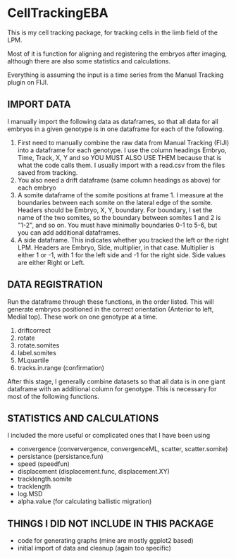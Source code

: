 # CellTrackingEBA

This is my cell tracking package, for tracking cells in the limb field of the LPM. 

Most of it is function for aligning and registering the embryos after imaging, although there are also some statistics and calculations.

Everything is assuming the input is a time series from the Manual Tracking plugin on FIJI. 

## IMPORT DATA

I manually import the following data as dataframes, so that all data for all embryos in a given genotype is in one dataframe for each of the following.

1. First need to manually combine the raw data from Manual Tracking (FIJI) into a dataframe for each genotype. I use the column headings Embryo, Time, Track, X, Y and so YOU MUST ALSO USE THEM because that is what the code calls them. I usually import with a read.csv from the files saved from tracking.
2. You also need a drift dataframe (same column headings as above) for each embryo
3. A somite dataframe of the somite positions at frame 1. I measure at the boundaries between each somite on the lateral edge of the somite. Headers should be Embryo, X, Y, boundary. For boundary, I set the name of the two somites, so the boundary between somites 1 and 2 is "1-2", and so on. You must have minimally boundaries 0-1 to 5-6, but you can add additional dataframes.
4. A side dataframe. This indicates whether you tracked the left or the right LPM. Headers are Embryo, Side, multiplier, in that case. Multiplier is either 1 or -1, with 1 for the left side and -1 for the right side. Side values are either Right or Left.


## DATA REGISTRATION

Run the dataframe through these functions, in the order listed. This will generate embryos positioned in the correct orientation (Anterior to left, Medial top). These work on one genotype at a time.

1. driftcorrect
2. rotate
3. rotate.somites
4. label.somites
5. MLquartile
6. tracks.in.range (confirmation)

After this stage, I generally combine datasets so that all data is in one giant dataframe with an additional column for genotype. This is necessary for most of the following functions.

## STATISTICS AND CALCULATIONS

I included the more useful or complicated ones that I have been using

* convergence (conververgence, convergenceML, scatter, scatter.somite) 
* persistance (persistance.fun)
* speed (speedfun) 
* displacement (displacement.func, displacement.XY)
* tracklength.somite
* tracklength
* log.MSD
* alpha.value (for calculating ballistic migration)

## THINGS I DID NOT INCLUDE IN THIS PACKAGE

* code for generating graphs (mine are mostly ggplot2 based)
* initial import of data and cleanup (again too specific)
